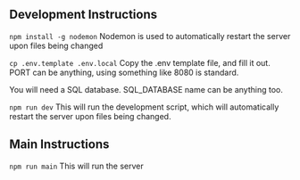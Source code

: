 ## Development Instructions

`npm install -g nodemon`
Nodemon is used to automatically restart the server upon files being changed

`cp .env.template .env.local`
Copy the .env template file, and fill it out. PORT can be anything, using something like 8080 is standard.

You will need a SQL database. SQL_DATABASE name can be anything too.

`npm run dev`
This will run the development script, which will automatically restart the server upon files being changed.

## Main Instructions

`npm run main`
This will run the server
